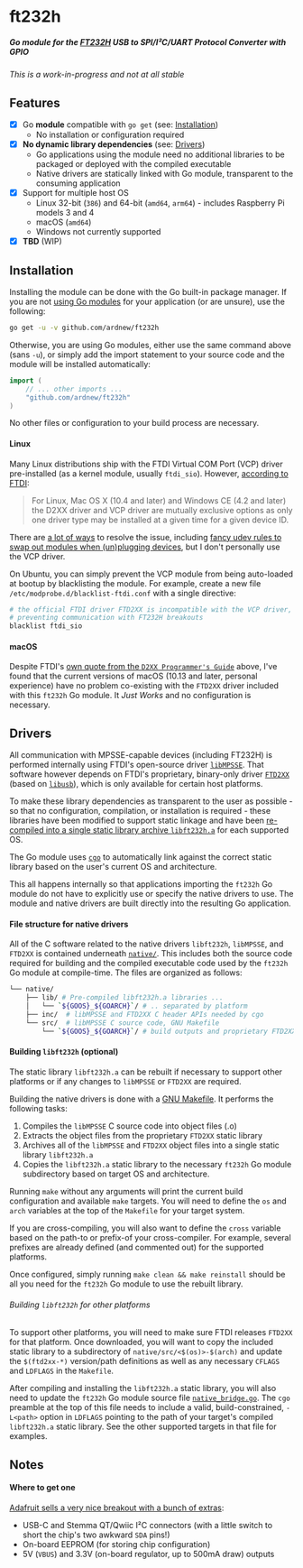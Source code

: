 # ft232h
##### Go module for the [FT232H](https://www.ftdichip.com/Products/ICs/FT232H.htm) USB to SPI/I²C/UART Protocol Converter with GPIO

_This is a work-in-progress and not at all stable_

## Features
- [x] Go **module** compatible with `go get` (see: [Installation](#installation))
  - No installation or configuration required
- [x] **No dynamic library dependencies** (see: [Drivers](#drivers))
  - Go applications using the module need no additional libraries to be packaged or deployed with the compiled executable
  - Native drivers are statically linked with Go module, transparent to the consuming application
- [x] Support for multiple host OS
  - Linux 32-bit (`386`) and 64-bit (`amd64`, `arm64`) - includes Raspberry Pi models 3 and 4
  - macOS (`amd64`)
  - Windows not currently supported
- [x] **TBD** (WIP)

## Installation
Installing the module can be done with the Go built-in package manager. If you are not [using Go modules](https://blog.golang.org/using-go-modules) for your application (or are unsure), use the following:
```sh
go get -u -v github.com/ardnew/ft232h
```
Otherwise, you are using Go modules, either use the same command above (sans `-u`), or simply add the import statement to your source code and the module will be installed automatically:
```go
import (
    // ... other imports ...
    "github.com/ardnew/ft232h"
)
```
No other files or configuration to your build process are necessary.

#### Linux
Many Linux distributions ship with the FTDI Virtual COM Port (VCP) driver pre-installed (as a kernel module, usually `ftdi_sio`). However, [according to FTDI](http://www.ftdichip.com/Support/Documents/ProgramGuides/D2XX_Programmer's_Guide(FT_000071).pdf):
> For Linux, Mac OS X (10.4 and later) and Windows CE (4.2 
> and later) the D2XX driver and VCP driver are mutually 
> exclusive options as only one driver type may be installed 
> at a given time for a given device ID.

There are [a lot of ways](https://www.google.com/search?q=d2xx+ftdi_sio) to resolve the issue, including [fancy udev rules to swap out modules when (un)plugging devices](https://stackoverflow.com/a/43514662/1054397), but I don't personally use the VCP driver. 

On Ubuntu, you can simply prevent the VCP module from being auto-loaded at bootup by blacklisting the module. For example, create a new file `/etc/modprobe.d/blacklist-ftdi.conf` with a single directive:
```sh
# the official FTDI driver FTD2XX is incompatible with the VCP driver,
# preventing communication with FT232H breakouts
blacklist ftdi_sio
```

#### macOS
Despite FTDI's [own quote from the `D2XX Programmer's Guide`]((http://www.ftdichip.com/Support/Documents/ProgramGuides/D2XX_Programmer's_Guide(FT_000071).pdf)) above, I've found that the current versions of macOS (10.13 and later, personal experience) have no problem co-existing with the `FTD2XX` driver included with this `ft232h` Go module. It _Just Works_ and no configuration is necessary.

## Drivers
All communication with MPSSE-capable devices (including FT232H) is performed internally using FTDI's open-source driver [`libMPSSE`](https://www.ftdichip.com/Support/SoftwareExamples/MPSSE.htm). That software however depends on FTDI's proprietary, binary-only driver [`FTD2XX`](https://www.ftdichip.com/Drivers/D2XX.htm) (based on [`libusb`](https://github.com/libusb/libusb)), which is only available for certain host platforms.

To make these library dependencies as transparent to the user as possible - so that no configuration, compilation, or installation is required - these libraries have been modified to support static linkage and have been [re-compiled into a single static library archive `libft232h.a`](#building-libft232h-optional) for each supported OS. 

The Go module uses [`cgo`](https://golang.org/cmd/cgo/) to automatically link against the correct static library based on the user's current OS and architecture. 

This all happens internally so that applications importing the `ft232h` Go module do not have to explicitly use or specify the native drivers to use. The module and native drivers are built directly into the resulting Go application.

#### File structure for native drivers
All of the C software related to the native drivers `libft232h`, `libMPSSE`, and `FTD2XX` is contained underneath [`native/`](native). This includes both the source code required for building and the compiled executable code used by the `ft232h` Go module at compile-time. The files are organized as follows:
```sh
└── native/
    ├── lib/ # Pre-compiled libft232h.a libraries ...
    │   └── `${GOOS}_${GOARCH}`/ # .. separated by platform
    ├── inc/  # libMPSSE and FTD2XX C header APIs needed by cgo
    └── src/  # libMPSSE C source code, GNU Makefile
        └── `${GOOS}_${GOARCH}`/ # build outputs and proprietary FTD2XX library
```

#### Building `libft232h` (optional)
The static library `libft232h.a` can be rebuilt if necessary to support other platforms or if any changes to `libMPSSE` or `FTD2XX` are required.

Building the native drivers is done with a [GNU Makefile](native/src/Makefile). It performs the following tasks:
1. Compiles the `libMPSSE` C source code into object files (.o)
2. Extracts the object files from the proprietary `FTD2XX` static library
3. Archives all of the `libMPSSE` and `FTD2XX` object files into a single static library `libft232h.a`
4. Copies the `libft232h.a` static library to the necessary `ft232h` Go module subdirectory based on target OS and architecture.

Running `make` without any arguments will print the current build configuration and available `make` targets. You will need to define the `os` and `arch` variables at the top of the `Makefile` for your target system. 

If you are cross-compiling, you will also want to define the `cross` variable based on the path-to or prefix-of your cross-compiler. For example, several prefixes are already defined (and commented out) for the supported platforms. 

Once configured, simply running `make clean && make reinstall` should be all you need for the `ft232h` Go module to use the rebuilt library.

###### Building `libft232h` for other platforms
To support other platforms, you will need to make sure FTDI releases `FTD2XX` for that platform. Once downloaded, you will want to copy the included static library to a subdirectory of `native/src/<$(os)>-$(arch)` and update the `$(ftd2xx-*)` version/path definitions as well as any necessary `CFLAGS` and `LDFLAGS` in the `Makefile`.

After compiling and installing the `libft232h.a` static library, you will also need to update the `ft232h` Go module source file [`native_bridge.go`](native_bridge.go). The `cgo` preamble at the top of this file needs to include a valid, build-constrained, `-L<path>` option in `LDFLAGS` pointing to the path of your target's compiled `libft232h.a` static library. See the other supported targets in that file for examples.

## Notes

#### Where to get one
[Adafruit sells a very nice breakout with a bunch of extras](https://www.adafruit.com/product/2264):
- USB-C and Stemma QT/Qwiic I²C connectors (with a little switch to short the chip's two awkward `SDA` pins!)
- On-board EEPROM (for storing chip configuration)
- 5V (`VBUS`) and 3.3V (on-board regulator, up to 500mA draw) outputs
